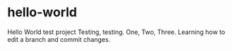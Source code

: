 # hello-world
Hello World test project
Testing, testing. One, Two, Three.
Learning how to edit a branch and commit changes.
